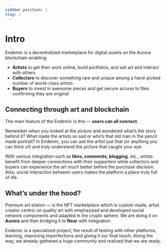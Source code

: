 ```yaml
---
sidebar_position: 1
slug: /
---
```


# Intro

Endemic is a decentralized marketplace for digital assets on the Aurora blockchain enabling:
- **Artists** to get their work online, build portfolios, and sell art and interact with others
- **Collectors** to discover something rare and unique among a hand-picked number of world-class artists
- **Buyers** to invest in awesome pieces and get secure access to files confirming they are original

## Connecting through art and blockchain
The main feature of the Endemic is this — **users can all connect**.

Remember when you looked at the picture and wondered what’s the story behind it? What made the artists so sad or who’s that old man in the pencil made portrait? In Endemic, you can ask the artist just that (or anything you can think of) and truly understand the picture that caught your eye. 

With various integration such as **likes, comments, blogging**, etc., artists benefit from deeper connections with their supporters while collectors and buyers can experience the art much better before the purchase decision. Also, social interaction between users makes the platform a place truly full of life.

## What’s under the hood?
Premium art station — is the NFT marketplace which is custom made, artist creator centric on quality art with emphasized and developed social network components and adapted in the crypto sphere. We are doing it on **Aurora** and then bridging it to **Near** with integration.

Endemic is a specialized project, the result of testing with other platforms, learning, improving imperfections and giving it our final touch. Along the way, we already gathered a huge community and realized that we are ready.